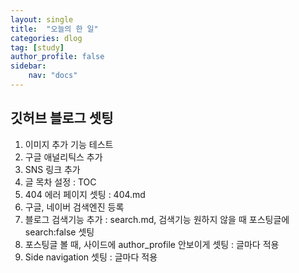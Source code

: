 ```yaml
---
layout: single
title:  "오늘의 한 일"
categories: dlog
tag: [study]
author_profile: false
sidebar:
    nav: "docs"
---
```


## 깃허브 블로그 셋팅

1. 이미지 추가 기능 테스트
2. 구글 애널리틱스 추가
3. SNS 링크 추가
4. 글 목차 설정 : TOC
5. 404 에러 페이지 셋팅 : 404.md
6. 구글, 네이버 검색엔진 등록
7. 블로그 검색기능 추가 : search.md, 검색기능 원하지 않을 때 포스팅글에 search:false 셋팅
8. 포스팅글 볼 때, 사이드에 author_profile 안보이게 셋팅 : 글마다 적용
9. Side navigation 셋팅 : 글마다 적용
